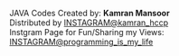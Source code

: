 JAVA Codes Created by: **Kamran Mansoor** <br/>
Distributed by [INSTAGRAM@kamran_hccp](https://www.instagram.com/kamran_hccp) <br/>
Instgram Page for Fun/Sharing my Views: [INSTAGRAM@programming_is_my_life](https://www.instagram.com/programming_is_my_life_) <br/>
